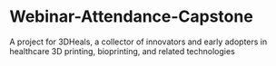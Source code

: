 # Webinar-Attendance-Capstone
A project for 3DHeals, a collector of innovators and early adopters in healthcare 3D printing, bioprinting, and related technologies
